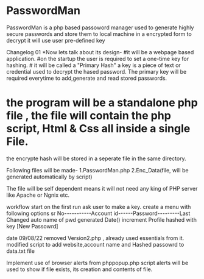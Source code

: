 # PasswordMan
PasswordMan is a php based passoword manager used to generate highly secure passwords and store them to local machine in a encrypted form to decrypt it will use user pre-defined key

Changelog 01
*Now lets talk about its design-
#it will be a webpage based application.
#on the startup the user is required to  set a one-time key for hashing. # it will be called a "Primary Hash"
a key is a piece of text or credential used to decrypt the hased password.
The primary key will be required everytime to add,generate and read stored passwords.

# the program will be a standalone php file , the file will contain the php script, Html & Css all inside a single File.

the encrypte hash will be stored in a seperate file in the same directory.

Following files will be made-
1.PasswordMan.php
2.Enc_Data(file, will be generated automatically by script)

The file will be self dependent means it will not need any king of PHP server like Apache or Ngnix etc.

workflow
start
on the first run ask user to make a key.
create a menu with following options
sr No-----------Account id------Password---------Last Changed
auto            name of         pwd generated    Date()
increment       Profile         hashed with key
[New Passowrd]

date 09/08/22
removed Version2.php , already used essentials from it.
modified script to add website,account name and Hashed passowrd to data.txt file

Implement use of browser alerts from phppopup.php script
alerts will be used to show if file exists, its creation and contents of file.